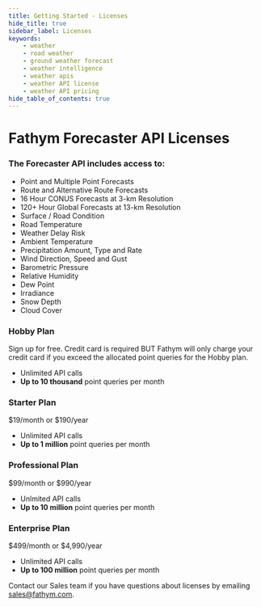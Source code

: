 ```yaml
---
title: Getting Started - Licenses
hide_title: true
sidebar_label: Licenses
keywords:
    - weather
    - road weather
    - ground weather forecast
    - weather intelligence
    - weather apis
    - weather API license
    - weather API pricing
hide_table_of_contents: true
---
```



# Fathym Forecaster API Licenses

### **The Forecaster API includes access to:**
- Point and Multiple Point Forecasts
- Route and Alternative Route Forecasts
- 16 Hour CONUS Forecasts at 3-km Resolution
- 120+ Hour Global Forecasts at 13-km Resolution
- Surface / Road Condition
- Road Temperature
- Weather Delay Risk
- Ambient Temperature
- Precipitation Amount, Type and Rate
- Wind Direction, Speed and Gust
- Barometric Pressure
- Relative Humidity
- Dew Point
- Irradiance
- Snow Depth
- Cloud Cover


### Hobby Plan
Sign up for free. Credit card is required BUT
Fathym will only charge your credit card if you exceed the allocated point queries for the Hobby plan.

- Unlimited API calls
- **Up to 10 thousand** point queries per month


### Starter Plan
$19/month or $190/year

- Unlimited API calls
- **Up to 1 million** point queries per month


### Professional Plan
$99/month or $990/year

- Unlmited API calls
- **Up to 10 million** point queries per month

### Enterprise Plan
$499/month or $4,990/year

- Unlimited API calls
- **Up to 100 million** point queries per month



Contact our Sales team if you have questions about licenses by emailing <a href="mailto:sales@fathym.com">sales@fathym.com</a>.

